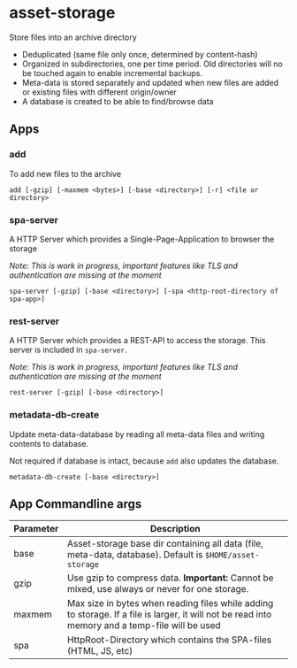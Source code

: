 # asset-storage

Store files into an archive directory

- Deduplicated (same file only once, determined by content-hash)
- Organized in subdirectories, one per time period. Old directories will no be touched again to enable incremental backups.
- Meta-data is stored separately and updated when new files are added or existing files with different origin/owner
- A database is created to be able to find/browse data

## Apps

### add

To add new files to the archive

    add [-gzip] [-maxmem <bytes>] [-base <directory>] [-r] <file or directory>

### spa-server

A HTTP Server which provides a Single-Page-Application to browser the storage

*Note: This is work in progress, important features like TLS and authentication are missing at the moment*

    spa-server [-gzip] [-base <directory>] [-spa <http-root-directory of spa-app>]

### rest-server

A HTTP Server which provides a REST-API to access the storage. This server is included in `spa-server`.

*Note: This is work in progress, important features like TLS and authentication are missing at the moment*

    rest-server [-gzip] [-base <directory>]

### metadata-db-create

Update meta-data-database by reading all meta-data files and writing contents to database.

Not required if database is intact, because `add` also updates the database.

    metadata-db-create [-base <directory>]

## App Commandline args


Parameter     | Description
--------------| -----------
base          | Asset-storage base dir containing all data (file, meta-data, database). Default is `$HOME/asset-storage`
gzip          | Use gzip to compress data. **Important:** Cannot be mixed, use always or never for one storage.
maxmem        | Max size in bytes when reading files while adding to storage. If a file is larger, it will not be read into memory and a temp-file will be used
spa           | HttpRoot-Directory which contains the SPA-files (HTML, JS, etc)